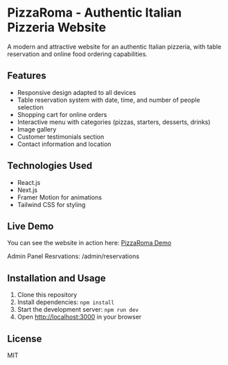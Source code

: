 # PizzaRoma - Authentic Italian Pizzeria Website

A modern and attractive website for an authentic Italian pizzeria, with table reservation and online food ordering capabilities.

## Features

- Responsive design adapted to all devices
- Table reservation system with date, time, and number of people selection
- Shopping cart for online orders
- Interactive menu with categories (pizzas, starters, desserts, drinks)
- Image gallery
- Customer testimonials section
- Contact information and location

## Technologies Used

- React.js
- Next.js
- Framer Motion for animations
- Tailwind CSS for styling

## Live Demo

You can see the website in action here: [PizzaRoma Demo](https://pizzeria-website-red.vercel.app)


Admin Panel Resrvations: /admin/reservations





## Installation and Usage

1. Clone this repository
2. Install dependencies: `npm install`
3. Start the development server: `npm run dev`
4. Open [http://localhost:3000](http://localhost:3000) in your browser

## License

MIT